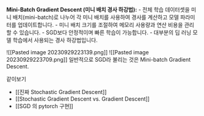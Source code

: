 **Mini-Batch Gradient Descent (미니 배치 경사 하강법):**
    - 전체 학습 데이터셋을 미니 배치(mini-batch)로 나누어 각 미니 배치를 사용하여 경사를 계산하고 모델 파라미터를 업데이트합니다.
    - 미니 배치 크기를 조절하여 메모리 사용량과 연산 비용을 관리할 수 있습니다.
    - SGD보다 안정적이며 빠른 학습이 가능합니다.
    - 대부분의 딥 러닝 모델 학습에서 사용되는 경사 하강법입니다.

![[Pasted image 20230929223139.png]]
![[Pasted image 20230929223709.png]]
일반적으로 SGD라 불리는 것은 Mini-batch Gradient Descent.

같이보기
- [[진짜 Stochastic Gradient Descent]]
- [[Stochastic Gradient Descent vs. Gradient Descent]]
- [[SGD 의 pytorch 구현]]